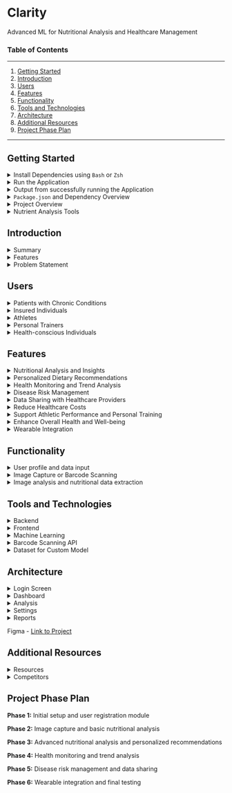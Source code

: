 # Clarity

Advanced ML for Nutritional Analysis and Healthcare Management

###  Table of Contents
---
1.  [Getting Started](#getting-started)
2.  [Introduction](#introduction)
3.  [Users](#users)
4.  [Features](#features)
5.  [Functionality](#functionality)
6.  [Tools and Technologies](#tools-and-technologies)
7.  [Architecture](#architecture)
8.  [Additional Resources](#additional-resources)
9.  [Project Phase Plan](#project-phase-plan)

----

##  Getting Started

<details><summary>Install Dependencies using <code>Bash</code> or <code>Zsh</code></summary>

####  command line instructions 

| steps   | command     | location to execute command |
|:--------|:------------|:----------------------------|
| 1       | `npm install` | `./clarity/server`        |
| 2       | `npm install` | `./clarity/client`        |
| 3 - linux machine      | `wget https://github.com/pocketbase/pocketbase/releases/download/v0.23.0-rc3/pocketbase_0.23.0-rc3_linux_amd64.zip` | `./clarity/backend/pocketbase` |
| 3 - windows machine      | `https://github.com/pocketbase/pocketbase/releases/download/v0.22.22/pocketbase_0.22.22_windows_arm64.zip` | `./clarity/backend/pocketbase` |
| 3 - mac machine | `https://github.com/pocketbase/pocketbase/releases/download/v0.22.22/pocketbase_0.22.22_darwin_amd64.zip` | `./clarity/backend/pocketbase` |
| 4       | `unzip pocketbase_<version>_<platform>_<arch>.zip` | `./clarity/backend/pocketbase` |
| 5       | `chmod +x pocketbase` | `./clarity/backend/pocketbase` |
| 6       | `touch .env` | `./clarity/server` |
| 7       |  `pip install -r requirements.txt` | `./clarity/server/services/aiy` |

include `.env` with the following variables in `./clarity/server` directory

```.env
ORGANIZATION_ID=
PROJECT_ID=
OPENAI_API_KEY=
USDA_API_KEY=
CLARIFAI_API_KEY=
```

install pip packages

```bash
pip install -r ./clarity/server/services/aiy/requirements.txt
```

</details>

<details><summary>Run the Application</summary>
<br> 

| steps            | command                | location to execute command     |
|:-----------------|:-----------------------|:--------------------------------|
| terminal 1       | `npm run dev`          |  `./clarity/server`             |
| terminal 2       | `python server.py`     | `./clarity/server/services/aiy` |
| terminal 3       | `./pocketbase serve`   |  `./clarity/backend/pocketbase` |
| terminal 4       | `npm start`            |  `./clarity/client`             |

</details>

<details><summary>Output from successfully running the Application</summary>

####  `npm run dev`  - terminal 1

```bash
> clarity-backend@1.0.0 dev
> nodemon server.js

[nodemon] 3.1.4
[nodemon] to restart at any time, enter `rs`
[nodemon] watching path(s): *.*
[nodemon] watching extensions: js,mjs,cjs,json
[nodemon] starting `node server.js`
server is running on port 5001
```

####  `python server/services/aiy/server.py` - terminal 2

```bash
Model loaded successfully
 * Serving Flask app 'server' (lazy loading)
 * Environment: production
   WARNING: This is a development server. Do not use it in a production deployment.
   Use a production WSGI server instead.
 * Debug mode: on
WARNING:werkzeug: * Running on all addresses.
   WARNING: This is a development server. Do not use it in a production deployment.
INFO:werkzeug: * Running on http://192.168.0.204:5002/ (Press CTRL+C to quit)
```

####  `./pocketbase serve` - terminal 3

```bash
2024/09/19 11:04:40 Server started at http://127.0.0.1:8090
├─ REST API: http://127.0.0.1:8090/api/
└─ Admin UI: http://127.0.0.1:8090/_/
```

####  `npm start` - terminal 4


```bash
Compiled successfully!

You can now view client in the browser.

  Local:            http://localhost:3000
  On Your Network:  http://192.168.1.242:3000

Note that the development build is not optimized.
To create a production build, use npm run build.

webpack compiled successfully
```

</details>



<details><summary><code>Package.json</code> and Dependency Overview</summary>

<br>

`package.json` provides metadata, dependencies, scripts, configuration, engines, versioning, and repository information for the project.  

metadata contains the `name`, `version`, `description`, `main`, `scripts`, `keywords`, `author`, `dependencies`, `devDependencies`, and `license` of the project

when cloning the project and running `npm install`, the dependencies are automatically installed and this ensures that the project has all the necessary libraries to run correctly.

the scripts define custom commands for the project, such as `start`, `build`, `test`, `dev`, by running `npm run <script>` in the terminal.

`npm start` runs the application in development mode, meaning that the application will run on `localhost:3000` and any changes made to the code will be reflected in the browser.

`npm test` runs the application in test mode, meaning it runs a test watcher in an interactive mode. 

`npm run build` builds the application for production mode, creating an optimized version of the application in the `build` folder.  essentially it bundles the app into static files for production

`npm run eject` removes this tool and copies build dependencies, configuration files and scripts into the app directory, this is an irreversible action and cannot be undone.

`npm` is a package manager for node.js, it allows you to install, update, and manage dependencies for your project.

`express` is a web application framework for node.js, its used to process the handling of http requests, api requests, and routing.

`pocketbase` provides real time databases, authentication, file storage, allowing you to store and manage user data, files, and other resources.

`nodemon` is a utility that monitors for any changes in the source code and automatically restarts the server, it helps with the development process by reducing the need to manually restart the server for every change.

[`openai`](https://platform.openai.com/docs/api-reference/introduction) you can interact with the API through HTTP requests from any language, via our official Python bindings, our official Node.js library, or through our HTTP REST API.

[`npx`](https://docs.npmjs.com/cli/v8/commands/npx) is a package running tool that comes with npm, and allows you to run node.js packages without having to install them globally.

[`create-react-app`](https://create-react-app.dev/docs/getting-started) is a used to create a single page react application and sets up the project with default configurations, including tools like webpack babel, eslint, and jest.

[`react`](https://react.dev) is a library for building user interfaces, it provides a declarative way to create interactive user interfaces with components and props.

[`react-bootstrap`](https://react-bootstrap.github.io/docs/getting-started/introduction) is a library of reusable react components for building web applications, it provides a set of pre-built components such as buttons, forms, and navigation menus, which can be easily integrated into your application.

[`redux`](https://redux.js.org/usage/#code-quality) is a state management library, it helps manage the state of the application in a predictable way.  it centralizes the applications state and logic.

[`react-redux`](https://react-redux.js.org/using-react-redux/connect-mapstate) is the official binding library for react and redux, it allows for easy integration by connecting 
react components to the redux store, enabling them to read state and dispatch actions.

[`@mui/material`](https://mui.com/material-ui/getting-started/installation/) is a library of react components that implements google's material design, it helps with building a user interface with components such as buttons, text fields, and dialogs.

[`@emotion/react`](https://emotion.sh/docs/introduction) is library for writing css styles with javascript and provides flexible styling capabilities, its used as the default styling engine for material ui allowing for direct css usage.

[`@emotion/styled`](https://emotion.sh/docs/styled) is part of the emotion library that provides a styled components like api for creating styled react components


[`axios`](https://axios-http.com/docs/intro) is a library that helps with making http requests, it's used to communication with the backend apis, making it easier to send and receive data from the server.

[`cors`](https://fetch.spec.whatwg.org/#http-cors-protocol) is a middleware that allows for cross origin resource sharing, it enables the server to accept requests from different origins.


`npm init -y` - is a command that initializes a new `Node.js` project by creating a `package.json` file in the current directory.  The `package.json` file is essential for managing the project's metadata, dependencies, scripts, and other configurations.   `-y` flag automatically answers "yes" to all the prompt that `npm init` would normally ask, using default values this ensures that the project is initialized quickly. 
 
`npm install --save-dev nodemon` - `nodemon` is a utility that automatically restarts your `Node.js` application when file changes in the directory are detected.  it's useful for development to avoid manually restarting the server after every change. `npm install` is a command that installs a package and any packages that it depends on.  `--save-dev` flag adds the package to the `devDependencies` section of the `package.json`.  `devDependencies` are packages that are only needed during development and not in production.  

</details>

<details><summary>Project Overview</summary>
<br>

| file | description |
|:-----|:------------|
| `./client/public/index.html` | entry point for the react application, it contains a `<div id="root></div>` element where the react application is mounted and will be rendered |
| `./client/src/index.js` | responsible for rendering the react application into DOM document object model.  it imports the `App` component and uses `ReactDOM.render()` to mount it to the `root` div in `index.html` |
| `./client/src/App.js` | is the main component of the react application using `react-router-dom` and provides the redux store and user context to the rest of the app |
| `./client/src/components` | contain the individual react components that make up the ui of the application.  they ae used within `App.js` to define different routes and views |
| `./client/src/redux` | this directory contains the react setup for state management `store.js` creates the redux store, and `reducers/index.js` combines all the reducers | 
| `./client/src/pocketbaseService.js` | this is the handles authentication and account management using pocketbase | 

| file | description |
|:-----|:------------|
| `./server/server.js` | this is the entry point for the backend server, it sets up the server to listen on a specified port, and uses the `app.js` file to define middleware and routes |
| `./server/app.js` | this file sets up middleware like `body-parser` and `cors` and defines the api routes using `routes/api.js` |
| `./server/routes/api.js` | defines the api endpoints that the client can interact with, it uses `axios` to make external api calls and handles requests and responses from the client |

</details>


<details><summary>Nutrient Analysis Tools</summary>

<br>

**Click to view the documentation**

1.  [clarifai - `model: food-item-recognition`](https://old-docs.clarifai.com/guide/api-guide/api-overview)
2.  [clarifai - `api-reference`](https://docs.clarifai.com/api-reference)
3.  [openai - `model: gpt-4o-mini`](https://platform.openai.com/docs/overview)
4.  [usda - `api: FoodData Central REST api`](https://app.swaggerhub.com/apis/fdcnal/food-data_central_api/1.0.1)
5.  [aiy](https://www.kaggle.com/models/google/aiy/tfLite/vision-classifier-food-v1)
6.  [openfoodfacts - `api: Open Food Facts`](https://world.openfoodfacts.org/files/api-documentation.html) <- NOT IMPLEMENTED


```JSON
{
    "model_info": {
        model_name: "",
        model_type: "",
        creator: "",
        documentation_url: "",        
    },

    "predictions": [
        {
            "food_item": "food_item",
            "confidence_value": 0.99
        }
    ]
}


```

</details>

##  Introduction

<details><summary>Summary</summary>
<br>
Clarity is a web and mobile application that leverages image recognition and machine learning to analyze the nutritional content of food and comprehensive health management tool.  Designed to empower users with real time dietary insights and transform the way individuals manage their chronic conditions, nutrition, and overall health.

</details>

<details><summary>Features</summary>
<br>
Users captures or uploads images or scan barcodes of their food using Clarity.  The app then provides comprehensive nutritional analysis, dietary trends, and provide personalized recommendations based on the user's health goals or chronic conditions.  Clarity can also predicts or mitigates disease risk factors, and allocates data for health care providers.  

</details>

<details><summary>Problem Statement</summary>
<br>

[Most chronic disease are caused by risk factors such as poor nutrition and excessive alcohol use.](https://www.cdc.gov/chronic-disease/prevention/index.html#:~:text=Most%20chronic%20diseases%20are%20caused,feeling%20good%2C%20and%20living%20longer.)  By avoiding these risks and receiving good preventative care Clarity can help reduce the risk of chronic diseases.  The current healthcare system is intervention based and reactive.  Clarity aims to be proactive and preventative by providing users and healthcare providers with real-time data to make informed decisions about their health.

</details>

##  Users

<details><summary>Patients with Chronic Conditions</summary>
<br>

Clarity assist those needing dietary monitoring, such as diabetes, hypertension, heart disease, and obesity.  Clarity can help patients manage their conditions and provide their healthcare providers with data to make informed decisions.
</details>

<details><summary>Insured Individuals</summary>
<br>

Users seeking to reduce healthcare costs will find Clarity invaluable for incentive programs that help reduce insurance premiums based on health data.
</details>

<details><summary>Athletes</summary>
<br>

Optimize performance and recovery with nutritional insights and recommendations.
</details>

<details><summary>Personal Trainers</summary>
<br>

Track their clients' progress and provide personalized recommendations to achieve their health and fitness goals.
</details>

<details><summary>Health-conscious Individuals</summary>
<br>

Anyone looking to enhance their well-being to make more informed dietary choices, track trends, prevent disease, and improve overall health.

</details>

##  Features

<details><summary>Nutritional Analysis and Insights</summary>       
<br>

Insights into macronutrient and micronutrient in take.  Inform users about carcinogens, pesticides, heavy metals, mycotoxins, artificial additives, trans fats, acrylamide, and other harmful substances in their food.
</details>

<details><summary>Personalized Dietary Recommendations</summary>
<br>
Help users meet specific nutritional needs, such as managing cholesterol, blood sugar, blood pressure, or weight through personalized recommendations.  Provide users with meal plans, recipes, and grocery lists.
</details>

<details><summary>Health Monitoring and Trend Analysis</summary>
<br>
Track dietary trends, allow users to log biometric data (integrated with wearables or medical devices such as glucose monitors, blood pressure monitors)
</details>

<details><summary>Disease Risk Management</summary>
<br>
Use dietary data to predict potential health risks and offer preventive guidance to mitigate these risks.
</details>

<details><summary>Data Sharing with Healthcare Providers</summary>
<br>
Allow users to share their nutritional data with healthcare providers by exporting reports into formats such as PDF, CSV, through API integrations, or HL7 (Health Level Seven International), CDA (Clinical Document Architecture), or FHIR (Fast Healthcare Interoperability Resources) standards.
</details>

<details><summary>Reduce Healthcare Costs</summary>
<br>
Incentivize users to reduce healthcare costs by providing data to insurance companies for premium reductions.
</details>

<details><summary>Support Athletic Performance and Personal Training</summary>
<br>
Provide athletes and personal trainers with nutritional insights to optimize performance and recovery.
</details>

<details><summary>Enhance Overall Health and Well-being</summary>
<br>
Empower users to make informed dietary choices, track trends, prevent disease, and improve overall health.
</details>

<details><summary>Wearable Integration</summary>
<br>
Integrate with wearables and medical devices to monitor health data in real time.
</details>

##  Functionality

<details><summary>User profile and data input</summary>
<br>

Users provide their specific information, including age, gender, weight, medical history, medications, and other relevant health data.  The user can set specific health goals related to their dietary needs, such as managing diabetes, losing weight, or improving overall wellness.

After the User creates an account an introduction to the application is displayed that states the following

1.  Simply snap a photo of their meal
2.  Scan the barcode of the packaged food item
3.  Input the food item into the database manually

Initial Questionnaire

1.  What is your sex?
2.  What is your age?
3.  What is your height?
4.  Current Weight?
5.  Target Weight
6.  What's your activity level?
7.  What medications are you currently taking?
8.  What medical conditions do you currently have?
9.  Any family medical history of (high blood pressure, diabetes, cardiac problems, cholesterol problems, or cancer?)
10.  What is your dietary preference? (n/a, vegan, vegetarian, pescatarian, etc.)
11.  Any allergies or medications or foods?
12.  What are your fitness or nutrition goals? (weight loss, muscle gain, etc.)
13.  Have you ever been on a diet before? (yes, no)
14.  Do you current take any vitamins or supplements? (yes, no)
15.  How would you rate your diet? (excellent, good, fair, poor)
16.  Do you use alcohol? (yes, no)
17.  Do you use any tobacco products? (yes, no)
18.  Are you on any weight loss medications? (yes, no)
19.  Do you know what nutrients you have consumed? (I do know all the nutrients, I often check the nutrients list, Not really)
20.  Do you usually keep a record of what you eat? (Every meal, I do when I remember, Not at all)

</details>

<details><summary>Image Capture or Barcode Scanning</summary>
<br>
Users capture images of their meals using a mobile device.  The software should be user friendly and guide users on how to take clear and useful photos for analysis.  Or users can scan the barcode of the packaged food item.
</details>

<details><summary>Image analysis and nutritional data extraction</summary>
<br>

[AI powered analysis](https://openfoodfacts.github.io/openfoodfacts-server/) will consist of uploaded images to a desktop software where machine learning algorithms analyze the food items for nutritional content, portion sizes, and dietary composition.  The app allows users to scan the barcode of products, to view the product information, and to take and submit pictures and data for missing products. [ios app](https://github.com/openfoodfacts/openfoodfacts-ios)  


<details><summary>Nutritional Data Extraction in <code>JSON</code> format</summary>
<br>

```JSON
[
  {
    "timestamp": "yyyy-mm-ddThh:mn:ssZ",
    "transaction": [
        {
            "location": "",
            "vendor": "",
            "vendor-id": ""
        }
    ],

    "general": [
        {
            // Barcode of the product
            "code": "200-EAN-13",

            // URL of the product page
            "url": "https://xxx.com",
            
            // Date that the product was added (UNIX timestamp format)
            "created_t": "yyyy-mm-ddThh:mn:ssZ",

            // Date that the product was last modified (UNIX timestamp format)
            "last_modified_t": "yyyy-mm-ddThh:mn:ssZ",

            // Name of the product
            "product_name": "cherios",

            // Generic name of the product
            "generic_name": "cereal",

            // Field that designates quantity and unit size
            "quantity":  _100g
        }
    ],
    "tags" : [
        {
            "packaging": shape, material,
            "packaging_tags": "",
            "brands": "",
            "brand_tags": "", 
            "categories": "",
            "categories_fr": "",
            "origins": "origins of ingredients",
            "origintags": "",
            // Locations where manufactured or transformed
            "manufacturing_places": "",
            "manufacturing_places_atgs": "",
            "labels": "",
            "labels_tags": "",
            "emb_codes": "",
            "emb_code_tags": "",

            // Coordinates corresponding to the first packaging code indicated
            "first_packaging_code_geo": "",
            "cities": "",
            "cities_tags": "",
            "purchase_places": "",
            "stores": "",
            
            // List of countries where the product is sold
            "countries": "",
            "countries_tags": ""
        }
    ],
    "ingredients" : [
        {
            "ingreidents_text": "",
            "traces": "",
            "traces_tags": ""
        }
    ],
    "misc_data" : [
        {
            // Serving size in g
            "serving_side": ...,
            // Indicates if the nutrition facts are indicated on the food label
            "no_nutrients": ...,
            "additives": ...,
            "additives_tags": ...,
            "ingredients_from_palm_oil_n": ...,
            "ingreidents_from_palm_oil": ...,
            "ingreidents_from_palm_oil_tags": ...,
            "ingreidents_that_may_be_from_palm_oil_n": ...,
            "ingreidents_that_may_be_from_palm_oil_tags": ...,
            
            // Nutrition grade ('a' to 'e')
            // Reference: https://fr.openfoodfacts.org/nutriscore
            "nutrition_grade_fr": "a",

            "main_category": ...,
        }
    ],

    "nutrition_facts": [
        {
            "energy_100g": ...,
            "energy-kj_100g": ...,
            ...
        }
    ],

    "nutrition_facts" : [
        {
            "energy-kcal_100g": ...,
            "proteins_100g": ...,
            "casein_100g": ...,
            "serum-proteins_100g": ...,
            "nucleotides_100g": ...,
            "carbohydrates_100g": ...,
            "sugars_100g": ...,
            "sucrose_100g": ...,
            "glucose_100g": ...,
            "fructose_100g": ...,
            "lactose_100g": ...,
            "maltose_100g": ...,
            "maltodextrins_100g": ...,
            "starch_100g": ...,
            "polyols_100g": ...,
            "fat_100g": ...,
            "saturated-fat_100g": ...,
            "butyric-acid_100g": ...,
            "caproic-acid_100g": ...,
            "caprylic-acid_100g": ...,
            "lauric-acid_100g": ...,
            "myristic-acid_100g": ...,
            "palmitic-acid_100g": ...,
            "stearic-acid_100g": ...,
            "arachidic-acid_100g": ...,
            "behenic-acid_100g": ...,
            "lignoceric-acid_100g": ...,
            "cerotic-acid_100g": ...,
            "motanic-acid_100g": ...,
            "melissic-acid_100g": ...,
            "monounsaturated-fat_100g": ...,
            "polyunsaturated-fat_100g": ...,
            "omega_3-fat_100g": ...,
            "alpha-linolenic-acid_100g": ...,
            "eicosapentaenoic-acid_100g": ...,
            "docosahexaenoic-acid_100g": ...,
            "omega_6-fat_100g": ...,
            "linoleic-acid_100g": ...,
            "arachidonic-acid_100g": ...,
            "gamma-linolenic-acid_100g": ...,
            "dihomo-gamma-linolenic-acid_100g": ...,
            "omega_9-fat_100g": ...,
            "oleic-acid_100g": ...,
            "elaidic-acid_100g": ...,
            "gondoic-acid_100g": ...,
            "mead-acid_100g": ...,
            "erucic-acid_100g": ...,
            "nervonic-acid_100g": ...,
            "trans-fat_100g": ...,
            "cholesterol_100g": ...,
            "fiber_100g": ...,
            "sodium_100g": ...,
            // % vol of alcohol
            "alcohol_100g": ...,
            "vitamin-a_100g": ...,
            "vitamin-d_100g": ...,
            "vitamin-e_100g": ...,
            "vitamin-c_100g": ...,
            "vitamin-b1_100g": ...,
            "vitamin-b2_100g": ...,
            "vitamin-pp_100g": ...,
            "vitamin-b6_100g": ...,
            "vitamin-b9_100g": ...,
            "vitamin-b12_100g": ...,
            // Also known as vitamine b8
            "biotin_100g": ...,
            "pantothenic-acid_100g": ...,
            "silica_100g": ...,
            "bicarbonate_100g": ...,
            "chloride_100g": ...,
            "calcium_100g": ...,
            "phosphorus_100g": ...,
            "iron_100g": ...,
            "magnesium_100g": ...,
            "zinc_100g": ...,
            "copper_100g": ...,
            "manganeses_100g": ...,
            "fluoride_100g": ...,
            "selenium_100g": ...,
            "chromium_100g": ...,
            "molybdenum_100g": ...,
            "iodine_100g": ...,
            "caffeine_100gtaurine_100g": ...,
            // pH (no unit)
            "ph_100g": ..., 
            // % of fruits, vegetables, and nuts (excluding potatoes, yams, manioc)
            "fruits-vegetables-nuts_100g": ...,
        }
    ],

    // Nutri-Score
    // Nutrition score derived from the UK FSA score and adapted for the French market (formula defined by the team of Professor Hercberg)
    "nutrition-score-fr_100g" : "a",

    // Nutrition score defined by the UK Food Standards Administration (FSA)
    "nutrition-score-uk_100g": "a",

  }
] 
```
</details>
</details>

##  Tools and Technologies

<details><summary>Backend</summary>
<br>

Node.js - for server-side development

Express.js - framework for node.js for handling server requests, routing, and api endpoints
  
[Pocketbase](https://pocketbase.io) - for cloud storage, user authentication, hosting, and database
</details>

<details><summary>Frontend</summary>
<br>

React - for building the user interface

[Material UI](https://mui.com) - for design components

Redux - for state management

Axios - for making https requests

React Native Health - for integrating with HealthKit
</details>

<details><summary>Machine Learning</summary>
<br>

[Clarifai](https://www.clarifai.com)

[Roboflow Universe](https://universe.roboflow.com)

[Google Cloud Vision API](https://cloud.google.com/vision)

[IBM Watson Visual Recognition](https://www.ibm.com/products/watson-visual-recognition)
</details>

<details><summary>Barcode Scanning API</summary>
<br>

Open Food Facts API - for food identification and nutritional information via barcode scanning
</details>

<details><summary>Dataset for Custom Model</summary>
<br>

Food 101

UPMC Food 101
</details>

##  Architecture

<details><summary>Login Screen</summary>
<br>

Users can login or create an account to access the app.
</details>

<details><summary>Dashboard</summary>
<br>

Users can view their daily nutritional intake, health data, and personalized recommendations.
</details>

<details><summary>Analysis</summary>
<br>

Users can view detailed analysis of their meals, dietary trends, and health insights.
</details>

<details><summary>Settings</summary>
<br>

Users can update their profile, health goals, and preferences.
</details>

<details><summary>Reports</summary>
<br>

Users can export their data for healthcare providers or insurance companies.
</details>

Figma - [Link to Project](https://www.figma.com/proto/0lIIBK2ARIaFwXMi4KiJY0/mockup?node-id=70-287&t=EZ5trGXitWiy3gsk-1)

##  Additional Resources

<details><summary>Resources</summary>
<br>

[Open Food Facts API](https://openfoodfacts.github.io/openfoodfacts-server/api/)

[HealthKit](https://developer.apple.com/documentation/healthkit)

[Open Food Facts](https://world.openfoodfacts.org/data)

[USDA Food Data Central](https://fdc.nal.usda.gov)

[Nutritionix](https://www.nutritionix.com)

[USDA FoodData Central](https://fdc.nal.usda.gov)

[USDA Food Composition Databases](https://www.ars.usda.gov/northeast-area/beltsville-md-bhnrc/beltsville-human-nutrition-research-center/nutrient-data-laboratory/docs/usda-national-nutrient-database-for-standard-reference/)

[USDA National Nutrient Database for Standard Reference](https://www.ars.usda.gov/northeast-area/beltsville-md-bhnrc/beltsville-human-nutrition-research-center/nutrient-data-laboratory/docs/usda-national-nutrient-database-for-standard-reference/)

[uber api](https://developer.uber.com/docs/eats/introduction)

[food labeling](https://www.nal.usda.gov/legacy/aglaw/food-labeling)

[open food facts monitoring](https://github.com/openfoodfacts/openfoodfacts-monitoring)

[open food facts api documentation](https://openfoodfacts.github.io/openfoodfacts-server/api/)

</details>

<details><summary>Competitors</summary>
<br>

**Calorie Mama** Provides food recognition and nutritional analysis.

**MyFitnessPal** Offers comprehensive dietary tracking and personalized recommendations.

**Lose It!** Focuses on weight loss through calorie counting and food logging.
</details>

##  Project Phase Plan

**Phase 1:** Initial setup and user registration module

**Phase 2:** Image capture and basic nutritional analysis

**Phase 3:** Advanced nutritional analysis and personalized recommendations

**Phase 4:** Health monitoring and trend analysis

**Phase 5:** Disease risk management and data sharing

**Phase 6:** Wearable integration and final testing
